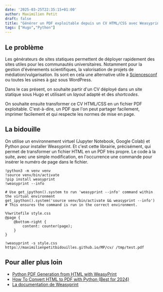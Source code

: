 ```yaml
---
date: '2025-03-25T22:35:15+01:00'
author: Maximilien Petit
draft: false
title: "Générer un PDF exploitable depuis un CV HTML/CSS avec Weasyprint"
tags: ["Hugo","Python"]
---
```


## Le problème

Les générateurs de sites statiques permettent de déployer rapidement des sites utiles pour les communautés universitaires. Notamment pour la gestion d'événements scientifiques, la valorisation de projets de médiation/vulgarisation. Ils sont en cela une alternative utile à <a href="https://www.sciencesconf.org/" target="_blank">Sciencesconf</a> ou toutes les usines à gaz sous WordPress.

Dans le cas présent, on souhaite partir d'un CV déployé dans un site statique sous Hugo et utilisant un *layout* adapté et des *shortcodes*.

On souhaite ensuite transformer ce CV HTML/CSS en un fichier PDF exploitable. C'est-à-dire, un PDF que l'on peut partager facilement, imprimer facilement et qui respecte les normes de mise en page.

## La bidouille

On utilise un environnement virtuel (Jupyter Notebook, Google Colab) et Python pour installer Weasyprint. Et c'est cette librairie, précisément, qui permet de transformer un fichier HTML en un PDF très propre. Le code à la suite, avec une simple modification, en l'occurrence une commande pour insérer le numéro de page dans le fichier.

```code
!python3 -m venv venv
!source venv/bin/activate
!pip install weasyprint
!weasyprint --info

# Use get_ipython().system to run 'weasyprint --info' command within the virtual environment
get_ipython().system('source venv/bin/activate && weasyprint --info') 
# This ensures the command is run in the correct environment.
```

```code
%%writefile style.css
@page {
    @bottom-right {
        content: counter(page); 
    }
}
```

```code
!weasyprint -s style.css https://maximilienpetitbidouilles.github.io/MP/cv/ /tmp/test.pdf
```
## Pour aller plus loin

* <a href="https://dev.to/bowmanjd/python-pdf-generation-from-html-with-weasyprint-538h " target="_blank">Python PDF Generation from HTML with WeasyPrint  </a>
* <a href="https://templated.io/blog/how-to-convert-html-to-pdf-with-python/" target="_blank">How To Convert HTML to PDF with Python (Best for 2024)  </a>
* <a href="https://doc.courtbouillon.org/weasyprint/stable/" target="_blank">La documentation de Weasyprint  </a>
